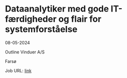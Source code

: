 # Dataanalytiker med gode IT-færdigheder og flair for systemforståelse
08-05-2024

Outline Vinduer A/S

Farsø

Job URL: [link](https://www.jobindex.dk/jobannonce/h1467443/dataanalytiker-med-gode-it-faerdigheder-og-flair-for-systemforstaaelse)


